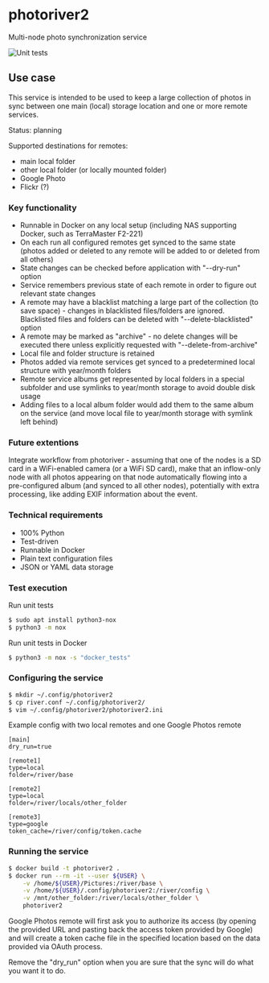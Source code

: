 # photoriver2

Multi-node photo synchronization service

![Unit tests](https://github.com/aigarius/photoriver2/workflows/nox-check/badge.svg)

## Use case

This service is intended to be used to keep a large collection of photos in sync
between one main (local) storage location and one or more remote services.

Status: planning

Supported destinations for remotes:

* main local folder
* other local folder (or locally mounted folder)
* Google Photo
* Flickr (?)

### Key functionality

* Runnable in Docker on any local setup (including NAS supporting Docker, such
    as TerraMaster F2-221)
* On each run all configured remotes get synced to the same state (photos
    added or deleted to any remote will be added to or deleted from all others)
* State changes can be checked before application with "--dry-run" option
* Service remembers previous state of each remote in order to figure out
    relevant state changes
* A remote may have a blacklist matching a large part of the collection (to
    save space) - changes in blacklisted files/folders are ignored. Blacklisted
    files and folders can be deleted with "--delete-blacklisted" option
* A remote may be marked as "archive" - no delete changes will be executed there
    unless explicitly requested with "--delete-from-archive"
* Local file and folder structure is retained
* Photos added via remote services get synced to a predetermined local structure
    with year/month folders
* Remote service albums get represented by local folders in a special subfolder
    and use symlinks to year/month storage to avoid double disk usage
* Adding files to a local album folder would add them to the same album on the
    service (and move local file to year/month storage with symlink left behind)

### Future extentions

Integrate workflow from photoriver - assuming that one of the nodes is a SD card
in a WiFi-enabled camera (or a WiFi SD card), make that an inflow-only node with
all photos appearing on that node automatically flowing into a pre-configured
album (and synced to all other nodes), potentially with extra processing, like
adding EXIF information about the event.

### Technical requirements

* 100% Python
* Test-driven
* Runnable in Docker
* Plain text configuration files
* JSON or YAML data storage


### Test execution

Run unit tests

```bash
$ sudo apt install python3-nox
$ python3 -m nox
```

Run unit tests in Docker

```bash
$ python3 -m nox -s "docker_tests"
```


### Configuring the service

```bash
$ mkdir ~/.config/photoriver2
$ cp river.conf ~/.config/photoriver2/
$ vim ~/.config/photoriver2/photoriver2.ini
```

Example config with two local remotes and one Google Photos remote

```
[main]
dry_run=true

[remote1]
type=local
folder=/river/base

[remote2]
type=local
folder=/river/locals/other_folder

[remote3]
type=google
token_cache=/river/config/token.cache
```

### Running the service

```bash
$ docker build -t photoriver2 .
$ docker run --rm -it --user ${USER} \
	-v /home/${USER}/Pictures:/river/base \
	-v /home/${USER}/.config/photoriver2:/river/config \
	-v /mnt/other_folder:/river/locals/other_folder \
	photoriver2
```

Google Photos remote will first ask you to authorize its access (by opening the
provided URL and pasting back the access token provided by Google) and will create
a token cache file in the specified location based on the data provided via
OAuth process.

Remove the "dry_run" option when you are sure that the sync will do what you
want it to do.
